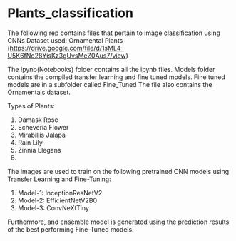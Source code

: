 # Plants_classification

The following rep contains files that pertain to image classification using CNNs
Dataset used: Ornamental Plants (https://drive.google.com/file/d/1sML4-U5K6fNo28YjsKz3gUvsMeZ0Aus7/view)

The Ipynb(Notebooks) folder contains all the ipynb files.
Models folder contains the compiled transfer learning and fine tuned models.
Fine tuned models are in a subfolder called Fine_Tuned
The file also  contains the Ornamentals dataset.

Types of Plants: 
1. Damask Rose
2. Echeveria Flower
3. Mirabillis Jalapa
4. Rain Lily
5. Zinnia Elegans
6. 
The images are used to train on the following pretrained CNN models using Transfer Learning
and Fine-Tuning:

1. Model-1: InceptionResNetV2
2. Model-2: EfficientNetV2B0
3. Model-3: ConvNeXtTiny

Furthermore, and ensemble model is generated using the prediction results of the 
best performing Fine-Tuned models.
